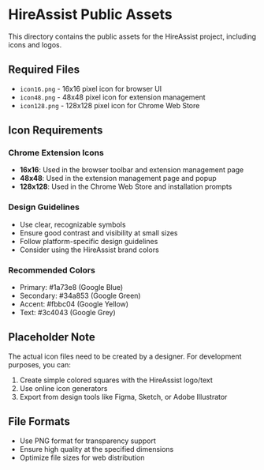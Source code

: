# HireAssist Public Assets

This directory contains the public assets for the HireAssist project, including icons and logos.

## Required Files

- `icon16.png` - 16x16 pixel icon for browser UI
- `icon48.png` - 48x48 pixel icon for extension management
- `icon128.png` - 128x128 pixel icon for Chrome Web Store

## Icon Requirements

### Chrome Extension Icons
- **16x16**: Used in the browser toolbar and extension management page
- **48x48**: Used in the extension management page and popup
- **128x128**: Used in the Chrome Web Store and installation prompts

### Design Guidelines
- Use clear, recognizable symbols
- Ensure good contrast and visibility at small sizes
- Follow platform-specific design guidelines
- Consider using the HireAssist brand colors

### Recommended Colors
- Primary: #1a73e8 (Google Blue)
- Secondary: #34a853 (Google Green)
- Accent: #fbbc04 (Google Yellow)
- Text: #3c4043 (Google Grey)

## Placeholder Note

The actual icon files need to be created by a designer. For development purposes, you can:

1. Create simple colored squares with the HireAssist logo/text
2. Use online icon generators
3. Export from design tools like Figma, Sketch, or Adobe Illustrator

## File Formats

- Use PNG format for transparency support
- Ensure high quality at the specified dimensions
- Optimize file sizes for web distribution
